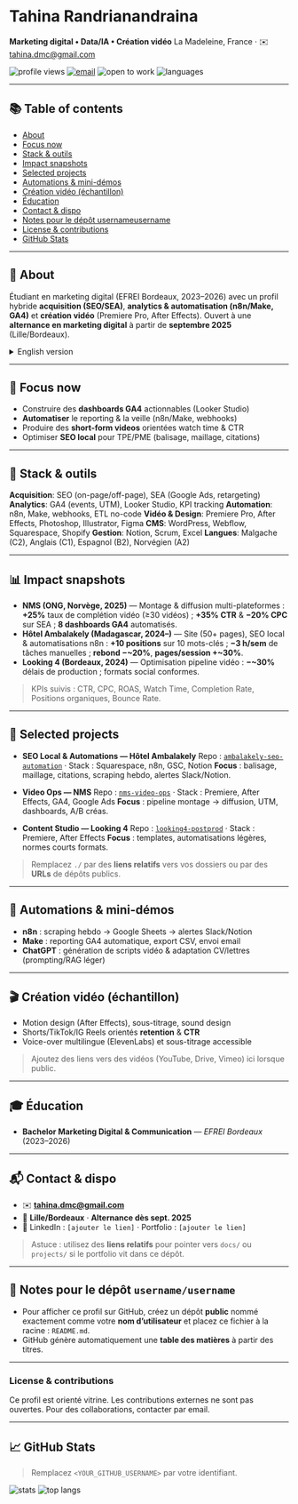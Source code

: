 # Tahina Randrianandraina

**Marketing digital • Data/IA • Création vidéo**
La Madeleine, France · ✉️ [tahina.dmc@gmail.com](mailto:tahina.dmc@gmail.com)

<p align="left">
  <img src="https://komarev.com/ghpvc/?username=<YOUR_GITHUB_USERNAME>&style=flat&label=Vues%20du%20profil" alt="profile views" />
  <a href="mailto:tahina.dmc@gmail.com"><img src="https://img.shields.io/badge/Email-tahina.dmc%40gmail.com-informational" alt="email" /></a>
  <img src="https://img.shields.io/badge/Dispo-Alternance%20sept.%202025-success" alt="open to work" />
  <img src="https://img.shields.io/badge/Langues-EN%2FFR%2FES%2FML-inactive" alt="languages" />
</p>

---

## 📚 Table of contents

* [About](#-about)
* [Focus now](#-focus-now)
* [Stack & outils](#-stack--outils)
* [Impact snapshots](#-impact-snapshots)
* [Selected projects](#-selected-projects)
* [Automations & mini-démos](#-automations--mini-démos)
* [Création vidéo (échantillon)](#-création-vidéo-échantillon)
* [Éducation](#-éducation)
* [Contact & dispo](#-contact--dispo)
* [Notes pour le dépôt usernameusername](#-notes-pour-le-dépôt-usernameusername)
* [License & contributions](#license--contributions)
* [GitHub Stats](#-github-stats)

---

## 👋 About

Étudiant en marketing digital (EFREI Bordeaux, 2023–2026) avec un profil hybride **acquisition (SEO/SEA)**, **analytics & automatisation (n8n/Make, GA4)** et **création vidéo** (Premiere Pro, After Effects). Ouvert à une **alternance en marketing digital** à partir de **septembre 2025** (Lille/Bordeaux).

<details>
<summary>English version</summary>
Digital marketing student blending **growth & paid** (SEO/SEA), **analytics & automation** (GA4, n8n/Make), and **video creation** (Premiere Pro, After Effects). Open to a **marketing apprenticeship starting Sept 2025** (Lille/Bordeaux).
</details>

---

## 🚀 Focus now

* Construire des **dashboards GA4** actionnables (Looker Studio)
* **Automatiser** le reporting & la veille (n8n/Make, webhooks)
* Produire des **short-form videos** orientées watch time & CTR
* Optimiser **SEO local** pour TPE/PME (balisage, maillage, citations)

---

## 🧰 Stack & outils

**Acquisition**: SEO (on-page/off-page), SEA (Google Ads, retargeting)
**Analytics**: GA4 (events, UTM), Looker Studio, KPI tracking
**Automation**: n8n, Make, webhooks, ETL no-code
**Vidéo & Design**: Premiere Pro, After Effects, Photoshop, Illustrator, Figma
**CMS**: WordPress, Webflow, Squarespace, Shopify
**Gestion**: Notion, Scrum, Excel
**Langues**: Malgache (C2), Anglais (C1), Espagnol (B2), Norvégien (A2)

---

## 📊 Impact snapshots

* **NMS (ONG, Norvège, 2025)** — Montage & diffusion multi-plateformes : **+25%** taux de complétion vidéo (≥30 vidéos) ; **+35% CTR** & **−20% CPC** sur SEA ; **8 dashboards GA4** automatisés.
* **Hôtel Ambalakely (Madagascar, 2024–)** — Site (50+ pages), SEO local & automatisations n8n : **+10 positions** sur 10 mots-clés ; **−3 h/sem** de tâches manuelles ; **rebond −\~20%**, **pages/session +\~30%**.
* **Looking 4 (Bordeaux, 2024)** — Optimisation pipeline vidéo : **−\~30%** délais de production ; formats social conformes.

> KPIs suivis : CTR, CPC, ROAS, Watch Time, Completion Rate, Positions organiques, Bounce Rate.

---

## 🧪 Selected projects

* **SEO Local & Automations — Hôtel Ambalakely**
  Repo : [`ambalakely-seo-automation`](./) · Stack : Squarespace, n8n, GSC, Notion
  **Focus** : balisage, maillage, citations, scraping hebdo, alertes Slack/Notion.

* **Video Ops — NMS**
  Repo : [`nms-video-ops`](./) · Stack : Premiere, After Effects, GA4, Google Ads
  **Focus** : pipeline montage → diffusion, UTM, dashboards, A/B créas.

* **Content Studio — Looking 4**
  Repo : [`looking4-postprod`](./) · Stack : Premiere, After Effects
  **Focus** : templates, automatisations légères, normes courts formats.

> Remplacez `./` par des **liens relatifs** vers vos dossiers ou par des **URLs** de dépôts publics.

---

## 🤖 Automations & mini-démos

* **n8n** : scraping hebdo → Google Sheets → alertes Slack/Notion
* **Make** : reporting GA4 automatique, export CSV, envoi email
* **ChatGPT** : génération de scripts vidéo & adaptation CV/lettres (prompting/RAG léger)

---

## 🎬 Création vidéo (échantillon)

* Motion design (After Effects), sous-titrage, sound design
* Shorts/TikTok/IG Reels orientés **retention** & **CTR**
* Voice-over multilingue (ElevenLabs) et sous-titrage accessible

> Ajoutez des liens vers des vidéos (YouTube, Drive, Vimeo) ici lorsque public.

---

## 🎓 Éducation

* **Bachelor Marketing Digital & Communication** — *EFREI Bordeaux* (2023–2026)

---

## 📬 Contact & dispo

* ✉️ **[tahina.dmc@gmail.com](mailto:tahina.dmc@gmail.com)**
* 📍 **Lille/Bordeaux** · **Alternance dès sept. 2025**
* 🔗 LinkedIn : `[ajouter le lien]` · Portfolio : `[ajouter le lien]`

> Astuce : utilisez des **liens relatifs** pour pointer vers `docs/` ou `projects/` si le portfolio vit dans ce dépôt.

---

## 📌 Notes pour le dépôt `username/username`

* Pour afficher ce profil sur GitHub, créez un dépôt **public** nommé exactement comme votre **nom d’utilisateur** et placez ce fichier à la racine : `README.md`.
* GitHub génère automatiquement une **table des matières** à partir des titres.

---

### License & contributions

Ce profil est orienté vitrine. Les contributions externes ne sont pas ouvertes. Pour des collaborations, contacter par email.

---

## 📈 GitHub Stats

> Remplacez `<YOUR_GITHUB_USERNAME>` par votre identifiant.

<p align="left">
  <img src="https://github-readme-stats.vercel.app/api?username=<YOUR_GITHUB_USERNAME>&show_icons=true&hide_title=true" alt="stats" />
  <img src="https://github-readme-stats.vercel.app/api/top-langs/?username=<YOUR_GITHUB_USERNAME>&layout=compact" alt="top langs" />
</p>
